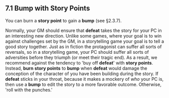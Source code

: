 ## 7.1 Bump with Story Points

You can burn a **story point** to gain a **bump** (see §2.3.7).

Normally, your GM should ensure that **defeat** takes the story for your PC in an interesting new direction. Unlike some games, where your goal is to win against challenges set by the GM, in a storytelling game your goal is to tell a good story together. Just as in fiction the protagonist can suffer all sorts of reversals, so in a storytelling game, your PC should suffer all sorts of adversities before they triumph (or meet their tragic end). As a result, we recommend against the tendency to 'buy off **defeat**' with **story points**. Instead, **burn** **story points** to **bump** when **defeat** would damage the conception of the character of you have been building during the story. If **defeat** sticks in your throat, because it makes a mockery of *who* your PC is, then use a **bump** to edit the story to a more favorable outcome. Otherwise, 'roll with the punches.'

